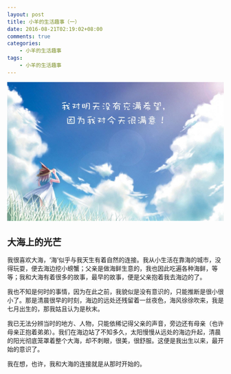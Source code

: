 ```yaml
---
layout: post
title: 小羊的生活趣事（一）
date: 2016-08-21T02:19:02+08:00
comments: true
categories:
    - 小羊的生活趣事
tags:
    - 小羊的生活趣事
---
```


![alt text][id]

[id]: ../assets/img/good.jpg "Title"

## 大海上的光芒

我很喜欢大海，‘海’似乎与我天生有着自然的连接。我从小生活在靠海的城市，没得玩耍，便去海边挖小螃蟹；父亲是做海鲜生意的，我也因此吃遍各种海鲜，等等；我和大海有着很多的故事，最早的故事，便是父亲抱着我去海边的了。

我也不知是何时的事情，因为在此之前，我貌似是没有意识的，只能推断是很小很小了。那是清晨很早的时刻，海边的远处还残留着一丝夜色，海风徐徐吹来，我是七月出生的，那我姑且认为是秋末。

我已无法分辨当时的地方、人物，只能依稀记得父亲的声音，旁边还有母亲（也许母亲正抱着弟弟）。我们在海边站了不知多久，太阳慢慢从远处的海边升起，清晨的阳光彻底笼罩着整个大海，却不刺眼，很美，很舒服。这便是我出生以来，最开始的意识了。

我在想，也许，我和大海的连接就是从那时开始的。






